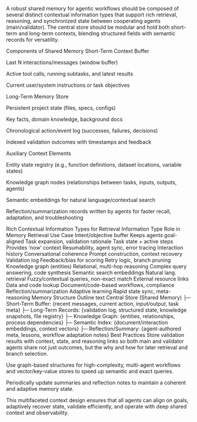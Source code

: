 A robust shared memory for agentic workflows should be composed of several distinct contextual information types that support rich retrieval, reasoning, and synchronized state between cooperating agents (main/validator). The central store should be modular and hold both short-term and long-term contexts, blending structured fields with semantic records for versatility.

Components of Shared Memory
Short-Term Context Buffer

Last N interactions/messages (window buffer)

Active tool calls, running subtasks, and latest results

Current user/system instructions or task objectives

Long-Term Memory Store

Persistent project state (files, specs, configs)

Key facts, domain knowledge, background docs

Chronological action/event log (successes, failures, decisions)

Indexed validation outcomes with timestamps and feedback

Auxiliary Context Elements

Entity state registry (e.g., function definitions, dataset locations, variable states)

Knowledge graph nodes (relationships between tasks, inputs, outputs, agents)

Semantic embeddings for natural language/contextual search

Reflection/summarization records written by agents for faster recall, adaptation, and troubleshooting

Rich Contextual Information Types for Retrieval
Information Type	Role in Memory	Retrieval Use Case
Intent/objective buffer	Keeps agents goal-aligned	Task expansion, validation rationale
Task state + active steps	Provides ‘now’ context	Resumability, agent sync, error tracing
Interaction history	Conversational coherence	Prompt construction, context recovery
Validation log	Feedback/bias for scoring	Retry logic, branch pruning
Knowledge graph (entities)	Relational, multi-hop reasoning	Complex query answering, code synthesis
Semantic search embeddings	Natural lang. retrieval	Fuzzy/contextual queries, non-exact match
External resource links	Data and code lookup	Document/code-based workflows, compliance
Reflection/summarization	Adaptive learning	Rapid state sync, meta-reasoning
Memory Structure Outline
text
Central Store (Shared Memory)
├─ Short-Term Buffer:   {recent messages, current action, input/output, task meta}
├─ Long-Term Records:   {validation log, structured state, knowledge snapshots, file registry}
├─ Knowledge Graph:     {entities, relationships, process dependencies}
├─ Semantic Index:      {document/interaction embeddings, context vectors}
├─ Reflection/Summary:  {agent-authored meta, lessons, workflow adaptation notes}
Best Practices
Store validation results with context, state, and reasoning links so both main and validator agents share not just outcomes, but the why and how for later retrieval and branch selection.

Use graph-based structures for high-complexity, multi-agent workflows and vector/key-value stores to speed up semantic and exact queries.

Periodically update summaries and reflection notes to maintain a coherent and adaptive memory state.

This multifaceted context design ensures that all agents can align on goals, adaptively recover state, validate efficiently, and operate with deep shared context and observability.

